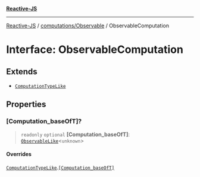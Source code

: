 [**Reactive-JS**](../../../README.md)

***

[Reactive-JS](../../../README.md) / [computations/Observable](../README.md) / ObservableComputation

# Interface: ObservableComputation

## Extends

- [`ComputationTypeLike`](../../interfaces/ComputationTypeLike.md)

## Properties

### \[Computation\_baseOfT\]?

> `readonly` `optional` **\[Computation\_baseOfT\]**: [`ObservableLike`](../../interfaces/ObservableLike.md)\<`unknown`\>

#### Overrides

[`ComputationTypeLike`](../../interfaces/ComputationTypeLike.md).[`[Computation_baseOfT]`](../../interfaces/ComputationTypeLike.md#computation_baseoft)
